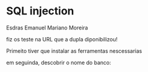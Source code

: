 # SQL injection
Esdras Emanuel Mariano Moreira

fiz os teste na URL que a dupla diponibilizou!


Primeito tiver que instalar as ferramentas nescessarias


em seguinda, descobrir o nome do banco:

<img>


